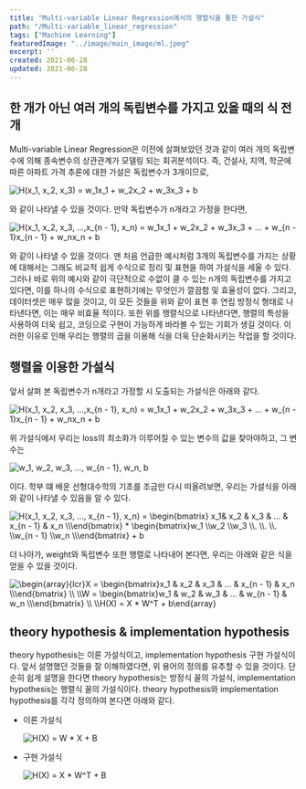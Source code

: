 ```yaml
---
title: "Multi-variable Linear Regression에서의 행렬식을 통한 가설식"
path: "/Multi-variable_linear_regression"
tags: ["Machine Learning"]
featuredImage: "../image/main_image/ml.jpeg"
excerpt: ''
created: 2021-06-28
updated: 2021-06-28
---
```


## 한 개가 아닌 여러 개의 독립변수를 가지고 있을 때의 식 전개

Multi-variable Linear Regression은 이전에 살펴보았던 것과 같이 여러 개의 독립변수에 의해 종속변수의 상관관계가 모델링 되는 회귀분석이다. 즉, 건설사, 지역, 학군에 따른 아파트 가격 추론에 대한 가설은 독립변수가 3개이므로,

<img src="https://latex.codecogs.com/svg.image?H(x_1,&space;x_2,&space;x_3)&space;=&space;w_1x_1&space;&plus;&space;w_2x_2&space;&plus;&space;w_3x_3&space;&plus;&space;b&space;" title="H(x_1, x_2, x_3) = w_1x_1 + w_2x_2 + w_3x_3 + b " />

와 같이 나타낼 수 있을 것이다. 만약 독립변수가 n개라고 가정을 한다면, 

<img src="https://latex.codecogs.com/svg.image?H(x_1,&space;x_2,&space;x_3,&space;...,x_{n&space;-&space;1},&space;x_n)&space;=&space;w_1x_1&space;&plus;&space;w_2x_2&space;&plus;&space;w_3x_3&space;&plus;&space;...&space;&plus;&space;w_{n&space;-&space;1}x_{n&space;-&space;1}&space;&plus;&space;w_nx_n&space;&plus;&space;b&space;" title="H(x_1, x_2, x_3, ...,x_{n - 1}, x_n) = w_1x_1 + w_2x_2 + w_3x_3 + ... + w_{n - 1}x_{n - 1} + w_nx_n + b " />

와 같이 나타낼 수 있을 것이다. 맨 처음 언급한 예시처럼 3개의 독립변수를 가지는 상황에 대해서는 그래도 비교적 쉽게 수식으로 정리 및 표현을 하여 가설식을 세울 수 있다. 그러나 바로 위의 예시와 같이 극단적으로 수없이 클 수 있는 n개의 독립변수를 가지고 있다면, 이를 하나의 수식으로 표현하기에는 무엇인가 깔끔함 및 효율성이 없다. 그리고, 데이터셋은 매우 많을 것이고, 이 모든 것들을 위와 같이 표현 후 연립 방정식 형태로 나타낸다면, 이는 매우 비효율 적이다. 또한 위를 행렬식으로 나타낸다면, 행렬의 특성을 사용하여 더욱 쉽고, 코딩으로 구현이 가능하게 바라볼 수 있는 기회가 생길 것이다. 이러한 이유로 인해 우리는 행렬의 곱을 이용해 식을 더욱 단순화시키는 작업을 할 것이다.

## 행렬을 이용한 가설식

앞서 살펴 본 독립변수가 n개라고 가정할 시 도출되는 가설식은 아래와 같다.

<img src="https://latex.codecogs.com/svg.image?H(x_1,&space;x_2,&space;x_3,&space;...,x_{n&space;-&space;1},&space;x_n)&space;=&space;w_1x_1&space;&plus;&space;w_2x_2&space;&plus;&space;w_3x_3&space;&plus;&space;...&space;&plus;&space;w_{n&space;-&space;1}x_{n&space;-&space;1}&space;&plus;&space;w_nx_n&space;&plus;&space;b&space;" title="H(x_1, x_2, x_3, ...,x_{n - 1}, x_n) = w_1x_1 + w_2x_2 + w_3x_3 + ... + w_{n - 1}x_{n - 1} + w_nx_n + b " />

위 가설식에서 우리는 loss의 최소화가 이루어질 수 있는 변수의 값을 찾아야하고, 그 변수는 

<img src="https://latex.codecogs.com/svg.image?w_1,&space;w_2,&space;w_3,&space;...,&space;w_{n&space;-&space;1},&space;w_n,&space;b" title="w_1, w_2, w_3, ..., w_{n - 1}, w_n, b" />

이다. 학부 떄 배운 선형대수학의 기초를 조금만 다시 떠올려보면, 우리는 가설식을 아래와 같이 나타낼 수 있음을 알 수 있다.

<img src="https://latex.codecogs.com/svg.image?H(x_1,&space;x_2,&space;x_3,&space;...,&space;x_{n&space;-&space;1},&space;x_n)&space;=&space;\begin{bmatrix}&space;x_1&&space;x_2&space;&&space;x_3&space;&&space;...&space;&&space;x_{n&space;-&space;1}&space;&&space;x_n&space;\\\end{bmatrix}&space;*&space;\begin{bmatrix}w_1&space;\\w_2&space;\\w_3&space;\\.&space;\\.&space;\\.&space;\\w_{n&space;-&space;1}&space;\\w_n&space;&space;\\\end{bmatrix}&space;&plus;&space;b" title="H(x_1, x_2, x_3, ..., x_{n - 1}, x_n) = \begin{bmatrix} x_1& x_2 & x_3 & ... & x_{n - 1} & x_n \\\end{bmatrix} * \begin{bmatrix}w_1 \\w_2 \\w_3 \\. \\. \\. \\w_{n - 1} \\w_n \\\end{bmatrix} + b" />

더 나아가, weight와 독립변수 또한 행렬로 나타내어 본다면, 우리는 아래와 같은 식을 얻을 수 있을 것이다.

<img src="https://latex.codecogs.com/svg.image?\begin{array}{lcr}X&space;=&space;\begin{bmatrix}x_1&space;&&space;x_2&space;&&space;x_3&space;&&space;...&space;&&space;x_{n&space;-&space;1}&space;&&space;x_n&space;\\\end{bmatrix}&space;\\&space;\\W&space;=&space;\begin{bmatrix}w_1&space;&&space;w_2&space;&&space;w_3&space;&&space;...&space;&&space;w_{n&space;-&space;1}&space;&&space;w_n&space;\\\end{bmatrix}&space;\\&space;\\H(X)&space;=&space;X&space;*&space;W^T&space;&plus;&space;b\end{array}&space;&space;" title="\begin{array}{lcr}X = \begin{bmatrix}x_1 & x_2 & x_3 & ... & x_{n - 1} & x_n \\\end{bmatrix} \\ \\W = \begin{bmatrix}w_1 & w_2 & w_3 & ... & w_{n - 1} & w_n \\\end{bmatrix} \\ \\H(X) = X * W^T + b\end{array} " />

## theory hypothesis & implementation hypothesis

theory hypothesis는 이론 가설식이고, implementation hypothesis 구현 가설식이다. 앞서 설명했던 것들을 잘 이해하였다면, 위 용어의 정의를 유추할 수 있을 것이다. 단순히 쉽게 설명을 한다면 theory hypothesis는 방정식 꼴의 가설식, implementation hypothesis는 행렬식 꼴의 가설식이다. theory hypothesis와 implementation hypothesis를 각각 정의하여 본다면 아래와 같다.

* 이론 가설식

    <img src="https://latex.codecogs.com/svg.image?H(X)&space;=&space;W&space;*&space;X&space;&plus;&space;B" title="H(X) = W * X + B" />

* 구현 가설식 

    <img src="https://latex.codecogs.com/svg.image?H(X)&space;=&space;X&space;*&space;W^T&space;&plus;&space;B" title="H(X) = X * W^T + B" />